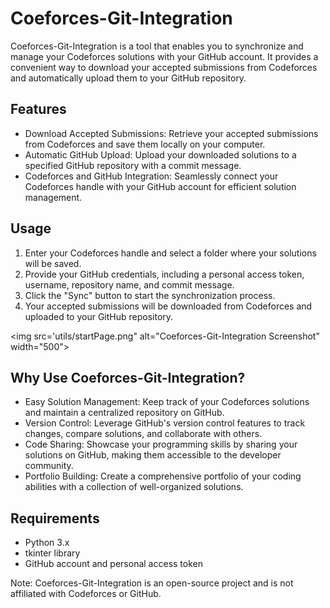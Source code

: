 # Coeforces-Git-Integration

Coeforces-Git-Integration is a tool that enables you to synchronize and manage your Codeforces solutions with your GitHub account. It provides a convenient way to download your accepted submissions from Codeforces and automatically upload them to your GitHub repository.

## Features
- Download Accepted Submissions: Retrieve your accepted submissions from Codeforces and save them locally on your computer.
- Automatic GitHub Upload: Upload your downloaded solutions to a specified GitHub repository with a commit message.
- Codeforces and GitHub Integration: Seamlessly connect your Codeforces handle with your GitHub account for efficient solution management.

## Usage
1. Enter your Codeforces handle and select a folder where your solutions will be saved.
2. Provide your GitHub credentials, including a personal access token, username, repository name, and commit message.
3. Click the "Sync" button to start the synchronization process.
4. Your accepted submissions will be downloaded from Codeforces and uploaded to your GitHub repository.

<img src='utils/startPage.png" alt="Coeforces-Git-Integration Screenshot" width="500">


## Why Use Coeforces-Git-Integration?
- Easy Solution Management: Keep track of your Codeforces solutions and maintain a centralized repository on GitHub.
- Version Control: Leverage GitHub's version control features to track changes, compare solutions, and collaborate with others.
- Code Sharing: Showcase your programming skills by sharing your solutions on GitHub, making them accessible to the developer community.
- Portfolio Building: Create a comprehensive portfolio of your coding abilities with a collection of well-organized solutions.

## Requirements
- Python 3.x
- tkinter library
- GitHub account and personal access token

Note: Coeforces-Git-Integration is an open-source project and is not affiliated with Codeforces or GitHub.
